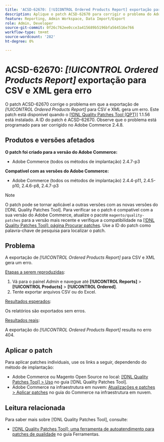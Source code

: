 ```yaml
---
title: 'ACSD-62670: [!UICONTROL Ordered Products Report] exportação para CSV e XML gera erro'
description: Aplique o patch ACSD-62670 para corrigir o problema do Adobe Commerce em que a exportação do [!UICONTROL Ordered Products Report] para CSV e XML gera um erro.
feature: Reporting, Admin Workspace, Data Import/Export
role: Admin, Developer
source-git-commit: 0f26c762ee0cce3a415689b5196bfa564516e766
workflow-type: tm+mt
source-wordcount: '282'
ht-degree: 0%

---
```


# ACSD-62670: *[!UICONTROL Ordered Products Report]* exportação para CSV e XML gera erro

O patch ACSD-62670 corrige o problema em que a exportação de *[!UICONTROL Ordered Products Report]* para CSV e XML gera um erro. Este patch está disponível quando o [[!DNL Quality Patches Tool (QPT)]](https://experienceleague.adobe.com/docs/commerce-operations/tools/quality-patches-tool/usage.html?lang=pt-BR) 1.1.56 está instalado. A ID do patch é ACSD-62670. Observe que o problema está programado para ser corrigido no Adobe Commerce 2.4.8.

## Produtos e versões afetados

**O patch foi criado para a versão do Adobe Commerce:**

* Adobe Commerce (todos os métodos de implantação) 2.4.7-p3

**Compatível com as versões do Adobe Commerce:**

* Adobe Commerce (todos os métodos de implantação) 2.4.4-p11, 2.4.5-p10, 2.4.6-p8, 2.4.7-p3

>[!NOTE]
>
>O patch pode se tornar aplicável a outras versões com as novas versões do [!DNL Quality Patches Tool]. Para verificar se o patch é compatível com a sua versão do Adobe Commerce, atualize o pacote `magento/quality-patches` para a versão mais recente e verifique a compatibilidade na [[!DNL Quality Patches Tool]: página Procurar patches](https://experienceleague.adobe.com/tools/commerce-quality-patches/index.html?lang=pt-BR). Use a ID do patch como palavra-chave de pesquisa para localizar o patch.

## Problema

A exportação de *[!UICONTROL Ordered Products Report]* para CSV e XML gera um erro.

<u>Etapas a serem reproduzidas</u>:

1. Vá para o painel *Admin* e navegue até **[!UICONTROL Reports]** > **[!UICONTROL Products]** > **[!UICONTROL Ordered]**.
1. Tente exportar arquivos CSV ou do Excel.

<u>Resultados esperados</u>:

Os relatórios são exportados sem erros.

<u>Resultados reais</u>:

A exportação do *[!UICONTROL Ordered Products Report]* resulta no erro 404.

## Aplicar o patch

Para aplicar patches individuais, use os links a seguir, dependendo do método de implantação:

* Adobe Commerce ou Magento Open Source no local: [[!DNL Quality Patches Tool] > Uso](/help/tools/quality-patches-tool/usage.md) no guia [!DNL Quality Patches Tool].
* Adobe Commerce na infraestrutura em nuvem: [Atualizações e patches > Aplicar patches](https://experienceleague.adobe.com/docs/commerce-cloud-service/user-guide/develop/upgrade/apply-patches.html?lang=pt-BR) no guia do Commerce na infraestrutura em nuvem.

## Leitura relacionada

Para saber mais sobre [!DNL Quality Patches Tool], consulte:

* [[!DNL Quality Patches Tool]: uma ferramenta de autoatendimento para patches de qualidade](/help/tools/quality-patches-tool/quality-patches-tool-to-self-serve-quality-patches.md) no guia Ferramentas.
